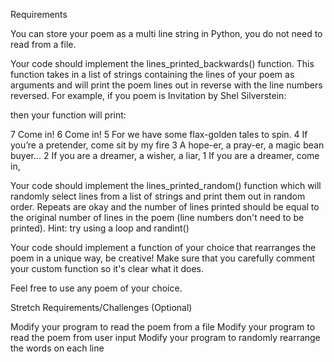 Requirements

You can store your poem as a multi line string in Python, you do not need to read from a file.

Your code should implement the lines_printed_backwards() function. This function takes in a list of strings containing the lines of your poem as arguments and will print the poem lines out in reverse with the line numbers reversed. For example, if you poem is Invitation by Shel Silverstein:


then your function will print:

7 Come in!
6 Come in!
5 For we have some flax-golden tales to spin.
4 If you’re a pretender, come sit by my fire
3 A hope-er, a pray-er, a magic bean buyer…
2 If you are a dreamer, a wisher, a liar,
1 If you are a dreamer, come in,

Your code should implement the lines_printed_random() function which will randomly select lines from a list of strings and print them out in random order. Repeats are okay and the number of lines printed should be equal to the original number of lines in the poem (line numbers don't need to be printed). Hint: try using a loop and randint()

Your code should implement a function of your choice that rearranges the poem in a unique way, be creative! Make sure that you carefully comment your custom function so it's clear what it does.

Feel free to use any poem of your choice.

Stretch Requirements/Challenges (Optional)

Modify your program to read the poem from a file
Modify your program to read the poem from user input
Modify your program to randomly rearrange the words on each line